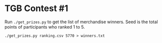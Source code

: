 # TGB Contest #1

Run `./get_prizes.py` to get the list of merchandise winners. Seed is the total points of participants who ranked 1 to 5.
```
./get_prizes.py ranking.csv 5770 > winners.txt
```
